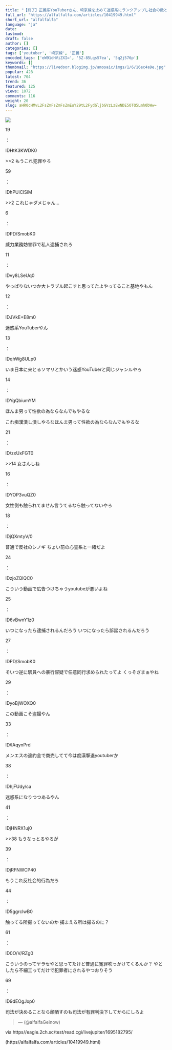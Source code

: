 ```yaml
---
title: "【終了】正義系YouTuberさん、埼京線を止めて迷惑系にランクアップし社会の敵と化す。 "
full_url: "https://alfalfalfa.com/articles/10419949.html"
short_url: "alfalfalfa"
language: "ja"
date: 
lastmod: 
draft: false
author: []
categories: []
tags: ['youtuber', '埼京線', '正義']
encoded_tags: ['eW91dHViZXI=', '5Z-85Lqs57ea', '5q2j576p']
keywords: []
thumbnail: "https://livedoor.blogimg.jp/amosaic/imgs/1/6/16ec4a9e.jpg"
popular: 428
latest: 704
trend: 36
featured: 125
views: 1072
comments: 116
weight: 20
slug: aHR0cHMvL2FsZmFsZmFsZmEuY29tL2FydGljbGVzLzEwNDE5OTQ5Lmh0bWw=
---
```


![](https://livedoor.blogimg.jp/amosaic/imgs/1/6/16ec4a9e.jpg)

<div> <p class='res_info'><p class='res_num'>19</p>：<p class='res_name'></p><p class='res_matome'><p class='res_id'>IDHtK3KWDK0</p></p></p> <p class='res_body_r2'>>>2 もうこれ犯罪やろ</p> <p class='res_info'><p class='res_num'>59</p>：<p class='res_name'></p><p class='res_matome'><p class='res_id'>IDhPUiClSiM</p></p></p> <p class='res_body_r2'>>>2 これじゃダメじゃん…</p> <p class='res_info'><p class='res_num'>6</p>：<p class='res_name'></p><p class='res_matome'><p class='res_id'>IDPD/SmobK0</p></p></p> <p class='res_body'>威力業務妨害罪で私人逮捕されろ</p> <p class='res_info'><p class='res_num'>11</p>：<p class='res_name'></p><p class='res_matome'><p class='res_id'>IDvy8LSeUq0</p></p></p> <p class='res_body'>やっぱりないつか大トラブル起こすと思ってたよやってること基地やもん</p> <p class='res_info'><p class='res_num'>12</p>：<p class='res_name'></p><p class='res_matome'><p class='res_id'>IDJVkE+E8m0</p></p></p> <p class='res_body'>迷惑系YouTuberやん</p> <p class='res_info'><p class='res_num'>13</p>：<p class='res_name'></p><p class='res_matome'><p class='res_id'>IDqhWg8ULp0</p></p></p> <p class='res_body'>いま日本に来とるソマリとかいう迷惑YouTuberと同じジャンルやろ</p> <p class='res_info'><p class='res_num'>14</p>：<p class='res_name'></p><p class='res_matome'><p class='res_id'>IDYgQbiumYM</p></p></p> ほんま男って性欲の為ならなんでもやるな <p class='in_ads'></p> <p>これ痴漢潰し潰しやろなほんま男って性欲の為ならなんでもやるな</p> <p class='res_info'><p class='res_num'>21</p>：<p class='res_name'></p><p class='res_matome'><p class='res_id'>ID/zxUxFGT0</p></p></p> <p class='res_body_r2'>>>14 女さんしね</p> <p class='res_info'><p class='res_num'>16</p>：<p class='res_name'></p><p class='res_matome'><p class='res_id'>IDYOP3vuQZ0</p></p></p> <p class='res_body'>女性側も触られてません言うてるなら触ってないやろ</p> <p class='res_info'><p class='res_num'>18</p>：<p class='res_name'></p><p class='res_matome'><p class='res_id'>IDjQXmtyV/0</p></p></p> <p class='res_body'>普通で反社のシノギ ちょい前の心霊系と一緒だよ</p> <p class='res_info'><p class='res_num'>24</p>：<p class='res_name'></p><p class='res_matome'><p class='res_id'>IDzjoZQlQC0</p></p></p> <p class='res_body'>こういう動画で広告つけちゃうyoutubeが悪いよね</p> <p class='res_info'><p class='res_num'>25</p>：<p class='res_name'></p><p class='res_matome'><p class='res_id'>ID6vBwnY1z0</p></p></p> <p class='res_body'>いつになったら逮捕されるんだろう いつになったら訴訟されるんだろう</p> <p class='res_info'><p class='res_num'>27</p>：<p class='res_name'></p><p class='res_matome'><p class='res_id'>IDPD/SmobK0</p></p></p> <p class='res_body'>そいつ逆に駅員への暴行容疑で任意同行求められたってよ くっそざまぁやね</p> <p class='res_info'><p class='res_num'>29</p>：<p class='res_name'></p><p class='res_matome'><p class='res_id'>IDyoBjWOXQ0</p></p></p> <p class='res_body'>この動画こそ盗撮やん</p> <p class='res_info'><p class='res_num'>33</p>：<p class='res_name'></p><p class='res_matome'><p class='res_id'>ID/lAqynPrd</p></p></p> <p class='res_body'>メンエスの違約金で商売してて今は痴漢撃退youtuberか</p> <p class='res_info'><p class='res_num'>38</p>：<p class='res_name'></p><p class='res_matome'><p class='res_id'>IDhjFUdy/ca</p></p></p> <p class='res_body_r1'>迷惑系になりつつあるやん</p> <p class='res_info'><p class='res_num'>41</p>：<p class='res_name'></p><p class='res_matome'><p class='res_id'>IDjHNRX1uj0</p></p></p> <p class='res_body_r2'>>>38 もうなっとるやろが</p> <p class='res_info'><p class='res_num'>39</p>：<p class='res_name'></p><p class='res_matome'><p class='res_id'>IDjRFNWCP40</p></p></p> <p class='res_body'>もうこれ反社会的行為だろ</p> <p class='res_info'><p class='res_num'>44</p>：<p class='res_name'></p><p class='res_matome'><p class='res_id'>ID5ggrclwB0</p></p></p> <p class='res_body'>触ってる所撮ってないのか 捕まえる所は撮るのに？</p> <p class='res_info'><p class='res_num'>61</p>：<p class='res_name'></p><p class='res_matome'><p class='res_id'>ID0O/V/RZg0</p></p></p> <p class='res_body'>こういうのってヤラセやと思ってたけど普通に冤罪吹っかけてくるんか？ やとしたら不細工ってだけで犯罪者にされるやつおりそう</p> <p class='res_info'><p class='res_num'>69</p>：<p class='res_name'></p><p class='res_matome'><p class='res_id'>ID9dEOgJxp0</p></p></p> <p class='res_body'>司法が決めることなら顔晒すのも司法が有罪判決下してからにしろよ</p> <p class='in_ads'></p><blockquote class='twitter-tweet'><p lang='und' dir='ltr'></p> — (@alfalfaGeinow) <a href='https//twitter.com/alfalfaGeinow/status/1704428188741570887/'></a></blockquote><p class='via'>via https//eagle.2ch.sc/test/read.cgi/livejupiter/1695182795/</p> </div>

(https//alfalfalfa.com/articles/10419949.html)
